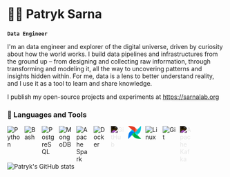 # 🧑‍🚀 Patryk Sarna
**`Data Engineer`**

I'm an data engineer and explorer of the digital universe, driven by curiosity about how the world works. I build data pipelines and infrastructures from the ground up – from designing and collecting raw information, through transforming and modeling it, all the way to uncovering patterns and insights hidden within. For me, data is a lens to better understand reality, and I use it as a tool to learn and share knowledge.

I publish my open-source projects and experiments at https://sarnalab.org

### 🧰 Languages and Tools

<img align="left" alt="Python" width="30px" style="padding-right:10px;" src="https://cdn.jsdelivr.net/gh/devicons/devicon/icons/python/python-original.svg"/>
<img align="left" alt="Bash" width="30px" style="padding-right:10px;" src="https://cdn.jsdelivr.net/gh/devicons/devicon/icons/bash/bash-original.svg"/>
<img align="left" alt="PostgreSQL" width="30px" style="padding-right:10px;" src="https://cdn.jsdelivr.net/gh/devicons/devicon/icons/postgresql/postgresql-original.svg"/>
<img align="left" alt="MongoDB" width="30px" style="padding-right:10px;" src="https://cdn.jsdelivr.net/gh/devicons/devicon/icons/mongodb/mongodb-original.svg"/>
<img align="left" alt="Apache Spark" width="30px" style="padding-right:10px;" src="https://cdn.jsdelivr.net/gh/devicons/devicon/icons/apachespark/apachespark-original.svg"/>
<img align="left" alt="Docker" width="30px" style="padding-right:10px;" src="https://cdn.jsdelivr.net/gh/devicons/devicon/icons/docker/docker-original.svg"/>
<img align="left" alt="GitHub" width="30px" style="padding-right:10px; filter: invert(1);" src="https://cdn.jsdelivr.net/gh/devicons/devicon/icons/github/github-original.svg"/>
<img align="left" alt="Airflow" width="30px" style="padding-right:10px;" src="https://raw.githubusercontent.com/devicons/devicon/master/icons/apacheairflow/apacheairflow-original.svg"/>
<img align="left" alt="Linux" width="30px" style="padding-right:10px;" src="https://cdn.jsdelivr.net/gh/devicons/devicon/icons/linux/linux-original.svg"/>
<img align="left" alt="Git" width="30px" style="padding-right:10px;" src="https://cdn.jsdelivr.net/gh/devicons/devicon/icons/git/git-original.svg"/>

<img align="left" alt="Apache Kafka" width="30px" style="padding-right:10px; filter: invert(1);" src="https://upload.wikimedia.org/wikipedia/commons/0/01/Apache_Kafka_logo.svg" />
<br /><br /><br />


![Patryk's GitHub stats](https://github-readme-stats.vercel.app/api?username=PatrykSarna&show_icons=true&theme=gruvbox)


